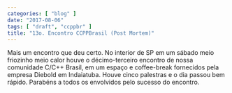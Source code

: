 ```yaml
---
categories: [ "blog" ]
date: "2017-08-06"
tags: [ "draft", "ccppbr" ]
title: "13o. Encontro CCPPBrasil (Post Mortem)"
---
```

Mais um encontro que deu certo. No interior de SP em um sábado
meio friozinho meio calor houve o décimo-terceiro encontro de nossa
comunidade C/C++ Brasil, em um espaço e coffee-break fornecidos pela
empresa Diebold em Indaiatuba. Houve cinco palestras e o dia passou bem
rápido. Parabéns a todos os envolvidos pelo sucesso do encontro.
